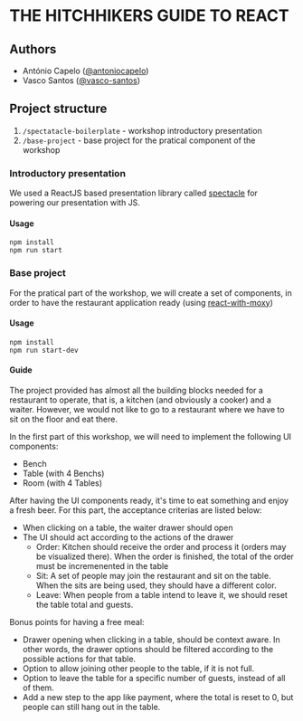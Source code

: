 # THE HITCHHIKERS GUIDE TO REACT

## Authors

- António Capelo ([@antoniocapelo](https://github.com/antoniocapelo))
- Vasco Santos ([@vasco-santos](https://github.com/vasco-santos))

## Project structure

1. `/spectatacle-boilerplate` - workshop introductory presentation
3. `/base-project` - base project for the pratical component of the workshop

### Introductory presentation

We used a ReactJS based presentation library called [spectacle](https://github.com/FormidableLabs/spectacle) for powering our presentation with JS.

#### Usage

```
npm install
npm run start
```

### Base project

For the pratical part of the workshop, we will create a set of components, in order to have the restaurant application ready (using [react-with-moxy](https://github.com/moxystudio/react-with-moxy))

#### Usage

```
npm install
npm run start-dev
```

#### Guide

The project provided has almost all the building blocks needed for a restaurant to operate, that is, a kitchen (and obviously a cooker) and a waiter. However, we would not like to go to a restaurant where we have to sit on the floor and eat there.

In the first part of this workshop, we will need to implement the following UI components:

- Bench
- Table (with 4 Benchs)
- Room (with 4 Tables)

After having the UI components ready, it's time to eat something and enjoy a fresh beer. For this part, the acceptance criterias are listed below:

- When clicking on a table, the waiter drawer should open
- The UI should act according to the actions of the drawer
    - Order: Kitchen should receive the order and process it (orders may be visualized there). When the order is finished, the total of the order must be incremenented in the table
    - Sit: A set of people may join the restaurant and sit on the table. When the sits are being used, they should have a different color.
    - Leave: When people from a table intend to leave it, we should reset the table total and guests.

Bonus points for having a free meal:

- Drawer opening when clicking in a table, should be context aware. In other words, the drawer options should be filtered according to the possible actions for that table.
- Option to allow joining other people to the table, if it is not full.
- Option to leave the table for a specific number of guests, instead of all of them.
- Add a new step to the app like payment, where the total is reset to 0, but people can still hang out in the table.
